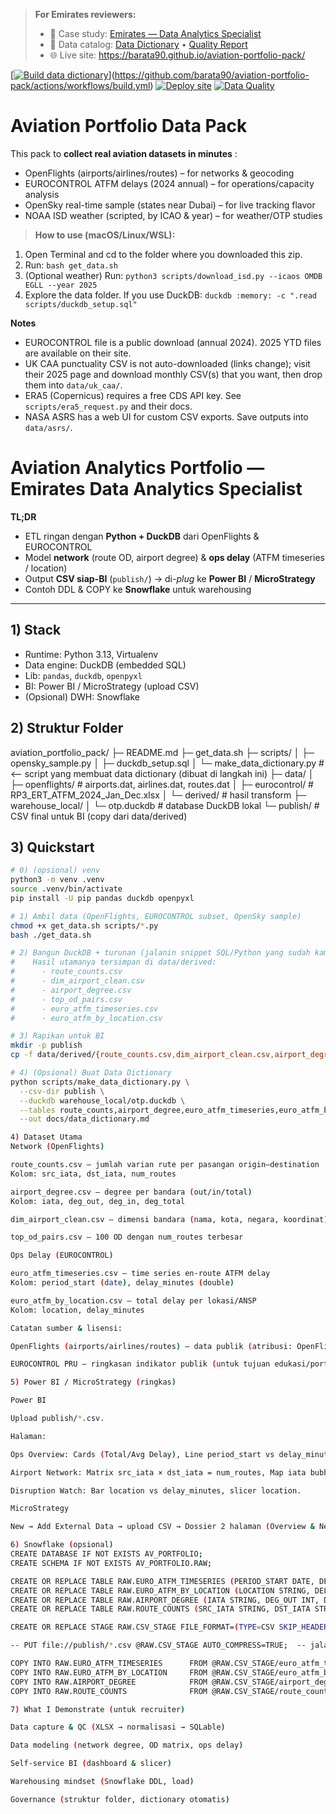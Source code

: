 > **For Emirates reviewers:**  
> - 📘 Case study: [Emirates — Data Analytics Specialist](docs/case_studies/emirates_data_analytics_specialist.md)  
> - 🧭 Data catalog: [Data Dictionary](docs/data_dictionary.md) • [Quality Report](docs/quality_report.md)  
> - 🌐 Live site: https://barata90.github.io/aviation-portfolio-pack/

[[![Build data dictionary](https://github.com/barata90/aviation-portfolio-pack/actions/workflows/build.yml/badge.svg)](…/actions/workflows/build.yml)](https://github.com/barata90/aviation-portfolio-pack/actions/workflows/build.yml)
[![Deploy site](https://github.com/barata90/aviation-portfolio-pack/actions/workflows/pages.yml/badge.svg)](…/actions/workflows/pages.yml)
[![Data Quality](https://github.com/barata90/aviation-portfolio-pack/actions/workflows/data_quality.yml/badge.svg)](…/actions/workflows/data_quality.yml)


# Aviation Portfolio Data Pack

This pack to **collect real aviation datasets in minutes** :
- OpenFlights (airports/airlines/routes) – for networks & geocoding
- EUROCONTROL ATFM delays (2024 annual) – for operations/capacity analysis
- OpenSky real-time sample (states near Dubai) – for live tracking flavor
- NOAA ISD weather (scripted, by ICAO & year) – for weather/OTP studies

> **How to use (macOS/Linux/WSL):**
1) Open Terminal and cd to the folder where you downloaded this zip.
2) Run: `bash get_data.sh`
3) (Optional weather) Run: `python3 scripts/download_isd.py --icaos OMDB EGLL --year 2025`
4) Explore the data folder. If you use DuckDB: `duckdb :memory: -c ".read scripts/duckdb_setup.sql"`

**Notes**
- EUROCONTROL file is a public download (annual 2024). 2025 YTD files are available on their site.
- UK CAA punctuality CSV is not auto-downloaded (links change); visit their 2025 page and download monthly CSV(s) that you want, then drop them into `data/uk_caa/`.
- ERA5 (Copernicus) requires a free CDS API key. See `scripts/era5_request.py` and their docs.
- NASA ASRS has a web UI for custom CSV exports. Save outputs into `data/asrs/`.

# Aviation Analytics Portfolio — Emirates Data Analytics Specialist

**TL;DR**
- ETL ringan dengan **Python + DuckDB** dari OpenFlights & EUROCONTROL
- Model **network** (route OD, airport degree) & **ops delay** (ATFM timeseries / location)
- Output **CSV siap-BI** (`publish/`) → di-*plug* ke **Power BI** / **MicroStrategy**
- Contoh DDL & COPY ke **Snowflake** untuk warehousing

---

## 1) Stack
- Runtime: Python 3.13, Virtualenv
- Data engine: DuckDB (embedded SQL)
- Lib: `pandas`, `duckdb`, `openpyxl`
- BI: Power BI / MicroStrategy (upload CSV)
- (Opsional) DWH: Snowflake

## 2) Struktur Folder
aviation_portfolio_pack/
├─ README.md
├─ get_data.sh
├─ scripts/
│ ├─ opensky_sample.py
│ ├─ duckdb_setup.sql
│ └─ make_data_dictionary.py # <— script yang membuat data dictionary (dibuat di langkah ini)
├─ data/
│ ├─ openflights/ # airports.dat, airlines.dat, routes.dat
│ ├─ eurocontrol/ # RP3_ERT_ATFM_2024_Jan_Dec.xlsx
│ └─ derived/ # hasil transform
├─ warehouse_local/
│ └─ otp.duckdb # database DuckDB lokal
└─ publish/ # CSV final untuk BI (copy dari data/derived)


## 3) Quickstart
```bash
# 0) (opsional) venv
python3 -m venv .venv
source .venv/bin/activate
pip install -U pip pandas duckdb openpyxl

# 1) Ambil data (OpenFlights, EUROCONTROL subset, OpenSky sample)
chmod +x get_data.sh scripts/*.py
bash ./get_data.sh

# 2) Bangun DuckDB + turunan (jalanin snippet SQL/Python yang sudah kamu pakai)
#    Hasil utamanya tersimpan di data/derived:
#      - route_counts.csv
#      - dim_airport_clean.csv
#      - airport_degree.csv
#      - top_od_pairs.csv
#      - euro_atfm_timeseries.csv
#      - euro_atfm_by_location.csv

# 3) Rapikan untuk BI
mkdir -p publish
cp -f data/derived/{route_counts.csv,dim_airport_clean.csv,airport_degree.csv,top_od_pairs.csv,euro_atfm_timeseries.csv,euro_atfm_by_location.csv} publish/

# 4) (Opsional) Buat Data Dictionary
python scripts/make_data_dictionary.py \
  --csv-dir publish \
  --duckdb warehouse_local/otp.duckdb \
  --tables route_counts,airport_degree,euro_atfm_timeseries,euro_atfm_by_location \
  --out docs/data_dictionary.md

4) Dataset Utama
Network (OpenFlights)

route_counts.csv — jumlah varian rute per pasangan origin–destination
Kolom: src_iata, dst_iata, num_routes

airport_degree.csv — degree per bandara (out/in/total)
Kolom: iata, deg_out, deg_in, deg_total

dim_airport_clean.csv — dimensi bandara (nama, kota, negara, koordinat)

top_od_pairs.csv — 100 OD dengan num_routes terbesar

Ops Delay (EUROCONTROL)

euro_atfm_timeseries.csv — time series en-route ATFM delay
Kolom: period_start (date), delay_minutes (double)

euro_atfm_by_location.csv — total delay per lokasi/ANSP
Kolom: location, delay_minutes

Catatan sumber & lisensi:

OpenFlights (airports/airlines/routes) — data publik (atribusi: OpenFlights)

EUROCONTROL PRU — ringkasan indikator publik (untuk tujuan edukasi/portfolio)

5) Power BI / MicroStrategy (ringkas)

Power BI

Upload publish/*.csv.

Halaman:

Ops Overview: Cards (Total/Avg Delay), Line period_start vs delay_minutes, Table Top location.

Airport Network: Matrix src_iata × dst_iata = num_routes, Map iata bubble dari airport_degree.

Disruption Watch: Bar location vs delay_minutes, slicer location.

MicroStrategy

New → Add External Data → upload CSV → Dossier 2 halaman (Overview & Network).

6) Snowflake (opsional)
CREATE DATABASE IF NOT EXISTS AV_PORTFOLIO;
CREATE SCHEMA IF NOT EXISTS AV_PORTFOLIO.RAW;

CREATE OR REPLACE TABLE RAW.EURO_ATFM_TIMESERIES (PERIOD_START DATE, DELAY_MINUTES DOUBLE);
CREATE OR REPLACE TABLE RAW.EURO_ATFM_BY_LOCATION (LOCATION STRING, DELAY_MINUTES DOUBLE);
CREATE OR REPLACE TABLE RAW.AIRPORT_DEGREE (IATA STRING, DEG_OUT INT, DEG_IN INT, DEG_TOTAL INT);
CREATE OR REPLACE TABLE RAW.ROUTE_COUNTS (SRC_IATA STRING, DST_IATA STRING, NUM_ROUTES INT);

CREATE OR REPLACE STAGE RAW.CSV_STAGE FILE_FORMAT=(TYPE=CSV SKIP_HEADER=1 FIELD_OPTIONALLY_ENCLOSED_BY='"');

-- PUT file://publish/*.csv @RAW.CSV_STAGE AUTO_COMPRESS=TRUE;  -- jalankan dari SnowSQL/Worksheet

COPY INTO RAW.EURO_ATFM_TIMESERIES      FROM @RAW.CSV_STAGE/euro_atfm_timeseries.csv;
COPY INTO RAW.EURO_ATFM_BY_LOCATION     FROM @RAW.CSV_STAGE/euro_atfm_by_location.csv;
COPY INTO RAW.AIRPORT_DEGREE            FROM @RAW.CSV_STAGE/airport_degree.csv;
COPY INTO RAW.ROUTE_COUNTS              FROM @RAW.CSV_STAGE/route_counts.csv;

7) What I Demonstrate (untuk recruiter)

Data capture & QC (XLSX → normalisasi → SQLable)

Data modeling (network degree, OD matrix, ops delay)

Self-service BI (dashboard & slicer)

Warehousing mindset (Snowflake DDL, load)

Governance (struktur folder, dictionary otomatis)

